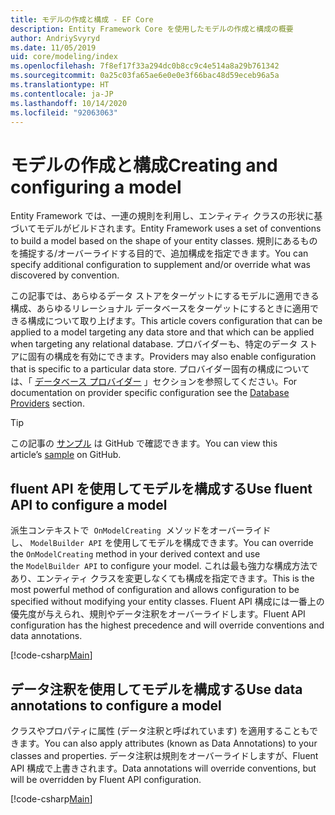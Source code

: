```yaml
---
title: モデルの作成と構成 - EF Core
description: Entity Framework Core を使用したモデルの作成と構成の概要
author: AndriySvyryd
ms.date: 11/05/2019
uid: core/modeling/index
ms.openlocfilehash: 7f8ef17f33a294dc0b8cc9c4e514a8a29b761342
ms.sourcegitcommit: 0a25c03fa65ae6e0e0e3f66bac48d59eceb96a5a
ms.translationtype: HT
ms.contentlocale: ja-JP
ms.lasthandoff: 10/14/2020
ms.locfileid: "92063063"
---
```

# <a name="creating-and-configuring-a-model"></a><span data-ttu-id="971ba-103">モデルの作成と構成</span><span class="sxs-lookup"><span data-stu-id="971ba-103">Creating and configuring a model</span></span>

<span data-ttu-id="971ba-104">Entity Framework では、一連の規則を利用し、エンティティ クラスの形状に基づいてモデルがビルドされます。</span><span class="sxs-lookup"><span data-stu-id="971ba-104">Entity Framework uses a set of conventions to build a model based on the shape of your entity classes.</span></span> <span data-ttu-id="971ba-105">規則にあるものを捕捉する/オーバーライドする目的で、追加構成を指定できます。</span><span class="sxs-lookup"><span data-stu-id="971ba-105">You can specify additional configuration to supplement and/or override what was discovered by convention.</span></span>

<span data-ttu-id="971ba-106">この記事では、あらゆるデータ ストアをターゲットにするモデルに適用できる構成、あらゆるリレーショナル データベースをターゲットにするときに適用できる構成について取り上げます。</span><span class="sxs-lookup"><span data-stu-id="971ba-106">This article covers configuration that can be applied to a model targeting any data store and that which can be applied when targeting any relational database.</span></span> <span data-ttu-id="971ba-107">プロバイダーも、特定のデータ ストアに固有の構成を有効にできます。</span><span class="sxs-lookup"><span data-stu-id="971ba-107">Providers may also enable configuration that is specific to a particular data store.</span></span> <span data-ttu-id="971ba-108">プロバイダー固有の構成については、「 [データベース プロバイダー](xref:core/providers/index) 」セクションを参照してください。</span><span class="sxs-lookup"><span data-stu-id="971ba-108">For documentation on provider specific configuration see the [Database Providers](xref:core/providers/index) section.</span></span>

> [!TIP]  
> <span data-ttu-id="971ba-109">この記事の [サンプル](https://github.com/dotnet/EntityFramework.Docs/tree/master/samples) は GitHub で確認できます。</span><span class="sxs-lookup"><span data-stu-id="971ba-109">You can view this article’s [sample](https://github.com/dotnet/EntityFramework.Docs/tree/master/samples) on GitHub.</span></span>

## <a name="use-fluent-api-to-configure-a-model"></a><span data-ttu-id="971ba-110">fluent API を使用してモデルを構成する</span><span class="sxs-lookup"><span data-stu-id="971ba-110">Use fluent API to configure a model</span></span>

<span data-ttu-id="971ba-111">派生コンテキストで  `OnModelCreating`  メソッドをオーバーライドし、 `ModelBuilder API` を使用してモデルを構成できます。</span><span class="sxs-lookup"><span data-stu-id="971ba-111">You can override the `OnModelCreating` method in your derived context and use the `ModelBuilder API` to configure your model.</span></span> <span data-ttu-id="971ba-112">これは最も強力な構成方法であり、エンティティ クラスを変更しなくても構成を指定できます。</span><span class="sxs-lookup"><span data-stu-id="971ba-112">This is the most powerful method of configuration and allows configuration to be specified without modifying your entity classes.</span></span> <span data-ttu-id="971ba-113">Fluent API 構成には一番上の優先度が与えられ、規則やデータ注釈をオーバーライドします。</span><span class="sxs-lookup"><span data-stu-id="971ba-113">Fluent API configuration has the highest precedence and will override conventions and data annotations.</span></span>

[!code-csharp[Main](../../../samples/core/Modeling/FluentAPI/Required.cs?highlight=12-14)]

## <a name="use-data-annotations-to-configure-a-model"></a><span data-ttu-id="971ba-114">データ注釈を使用してモデルを構成する</span><span class="sxs-lookup"><span data-stu-id="971ba-114">Use data annotations to configure a model</span></span>

<span data-ttu-id="971ba-115">クラスやプロパティに属性 (データ注釈と呼ばれています) を適用することもできます。</span><span class="sxs-lookup"><span data-stu-id="971ba-115">You can also apply attributes (known as Data Annotations) to your classes and properties.</span></span> <span data-ttu-id="971ba-116">データ注釈は規則をオーバーライドしますが、Fluent API 構成で上書きされます。</span><span class="sxs-lookup"><span data-stu-id="971ba-116">Data annotations will override conventions, but will be overridden by Fluent API configuration.</span></span>

[!code-csharp[Main](../../../samples/core/Modeling/DataAnnotations/Required.cs?highlight=15)]
